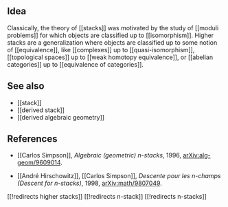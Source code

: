 ## Idea

Classically, the theory of [[stacks]] was motivated by the study of [[moduli problems]] for which objects are classified up to [[isomorphism]].  Higher stacks are a generalization where objects are classified up to some notion of [[equivalence]], like [[complexes]] up to [[quasi-isomorphism]], [[topological spaces]] up to [[weak homotopy equivalence]], or [[abelian categories]] up to [[equivalence of categories]].

## See also

* [[stack]]
* [[derived stack]]
* [[derived algebraic geometry]]

## References

* [[Carlos Simpson]], _Algebraic (geometric) $n$-stacks_, 1996, [arXiv:alg-geom/9609014](http://arxiv.org/abs/alg-geom/9609014).

* [[André Hirschowitz]], [[Carlos Simpson]], _Descente pour les n-champs (Descent for n-stacks)_, 1998, [arXiv:math/9807049](http://arxiv.org/abs/math/9807049).

[[!redirects higher stacks]]
[[!redirects n-stack]]
[[!redirects n-stacks]]

